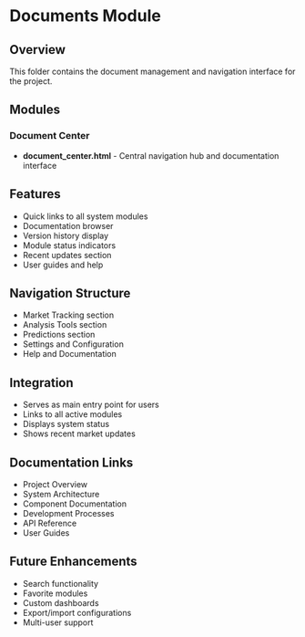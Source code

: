 # Documents Module

## Overview
This folder contains the document management and navigation interface for the project.

## Modules

### Document Center
- **document_center.html** - Central navigation hub and documentation interface

## Features
- Quick links to all system modules
- Documentation browser
- Version history display
- Module status indicators
- Recent updates section
- User guides and help

## Navigation Structure
- Market Tracking section
- Analysis Tools section
- Predictions section
- Settings and Configuration
- Help and Documentation

## Integration
- Serves as main entry point for users
- Links to all active modules
- Displays system status
- Shows recent market updates

## Documentation Links
- Project Overview
- System Architecture
- Component Documentation
- Development Processes
- API Reference
- User Guides

## Future Enhancements
- Search functionality
- Favorite modules
- Custom dashboards
- Export/import configurations
- Multi-user support